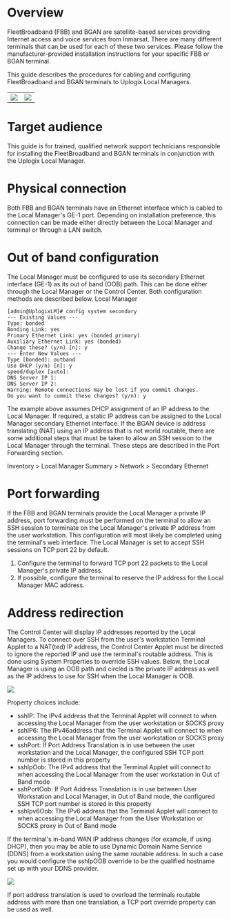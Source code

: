 # Overview

FleetBroadband (FBB) and BGAN are satellite-based services providing Internet access and voice services from Inmarsat. There are many different terminals that can be used for each of these two services. Please follow the manufacturer-provided installation instructions for your specific FBB or BGAN terminal.

This guide describes the procedures for cabling and configuring FleetBroadband and BGAN terminals to Uplogix Local Managers.

<table><tr>
<td width='50%'><img src='http://uplogix.com/support/docs/img/configuration-guides/fleet-image003.jpg'></td>
<td width='50%'><img src='http://uplogix.com/support/docs/img/configuration-guides/fleet-image006.jpg'></td>
</tr></table>

# Target audience

This guide is for trained, qualified network support technicians responsible for installing the FleetBroadband and BGAN terminals in conjunction with the Uplogix Local Manager. 

# Physical connection

Both FBB and BGAN terminals have an Ethernet interface which is cabled to the Local Manager's GE-1 port. Depending on installation preference, this connection can be made either directly between the Local Manager and terminal or through a LAN switch. 

# Out of band configuration

The Local Manager must be configured to use its secondary Ethernet interface (GE-1) as its out of band (OOB) path. This can be done either through the Local Manager or the Control Center. Both configuration methods are described below.
Local Manager

```
[admin@UplogixLM]# config system secondary
--- Existing Values --- 
Type: bonded
Bonding Link: yes
Primary Ethernet Link: yes (bonded primary)
Auxiliary Ethernet Link: yes (bonded)
Change these? (y/n) [n]: y
--- Enter New Values ---
Type [bonded]: outband
Use DHCP (y/n) [n]: y
speed/duplex [auto]:
DNS Server IP 1:
DNS Server IP 2:
Warning: Remote connections may be lost if you commit changes.
Do you want to commit these changes? (y/n): y
```

The example above assumes DHCP assignment of an IP address to the Local Manager. If required, a static IP address can be assigned to the Local Manager secondary Ethernet interface. If the BGAN device is address translating (NAT) using an IP address that is not world routable, there are some additional steps that must be taken to allow an SSH session to the Local Manager through the terminal. These steps are described in the Port Forwarding section.

<div class='ucc' />Inventory > Local Manager Summary > Network > Secondary Ethernet</div>

# Port forwarding

If the FBB and BGAN terminals provide the Local Manager a private IP address, port forwarding must be performed on the terminal to allow an SSH session to terminate on the Local Manager's private IP address from the user workstation. This configuration will most likely be completed using the terminal's web interface. The Local Manager is set to accept SSH sessions on TCP port 22 by default.

1.	Configure the terminal to forward TCP port 22 packets to the Local Manager's private IP address.
2.	If possible, configure the terminal to reserve the IP address for the Local Manager MAC address.

# Address redirection

The Control Center will display IP addresses reported by the Local Managers. To connect over SSH from the user's workstation Terminal Applet to a NAT(ted) IP address, the Control Center Applet must be directed to ignore the reported IP and use the terminal's routable address. This is done using System Properties to override SSH values.  Below, the Local Manager is using an OOB path and circled is the private IP address as well as the IP address to use for SSH when the Local Manager is OOB. 

![](http://uplogix.com/support/docs/img/configuration-guides/fleet-image011.png)
 
Property choices include:

* sshIP: The IPv4 address that the Terminal Applet will connect to when accessing the Local Manager from the user workstation or SOCKS proxy
* sshIP6: The IPv46address that the Terminal Applet will connect to when accessing the Local Manager from the user workstation or SOCKS proxy
* sshPort: If Port Address Translation is in use between the user workstation and the Local Manager, the configured SSH TCP port number is stored in this property
* sshIpOob: The IPv4 address that the Terminal Applet will connect to when accessing the Local Manager from the user workstation in Out of Band mode
* sshPortOob: If Port Address Translation is in use between User Workstation and Local Manager, in Out of Band mode, the configured SSH TCP port number is stored in this property
* sshIpv6Oob: The IPv6 address that the Terminal Applet will connect to when accessing the Local Manager from the User Workstation or SOCKS proxy in Out of Band mode

If the terminal's in-band WAN IP address changes (for example, if using DHCP), then you may be able to use Dynamic Domain Name Service (DDNS) from a workstation using the same routable address. In such a case you would configure the sshIpOOB override to be the qualified hostname set up with your DDNS provider. 

![](http://uplogix.com/support/docs/img/configuration-guides/fleet-image013.png)

If port address translation is used to overload the terminals routable address with more than one translation, a TCP port override property can be used as well.